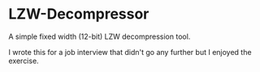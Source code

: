 # LZW-Decompressor

A simple fixed width (12-bit) LZW decompression tool.

I wrote this for a job interview that didn't go any further but I enjoyed the exercise.
